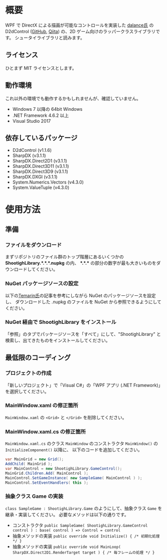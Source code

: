 # 概要
WPF で DirectX による描画が可能なコントロールを実装した [dalance氏](http://qiita.com/dalance "Qiita") の D2dControl ([GitHub](https://github.com/dalance/D2dControl "GitHub"), [Qiita](http://qiita.com/dalance/items/f1af272279ac9b4f9dc9 "Qiita")) の、2D ゲーム向けのラッパークラスライブラリです。
シュータイライブラリと読みます。

## ライセンス
ひとまず MIT ライセンスとします。

## 動作環境
これ以外の環境でも動作するかもしれませんが、確認していません。
- Windows 7 以降の 64bit Windows
- .NET Framework 4.6.2 以上
- Visual Studio 2017

## 依存しているパッケージ
- D2dControl (v1.1.6)
- SharpDX (v3.1.1)
- SharpDX.Direct2D1 (v3.1.1)
- SharpDX.Direct3D11 (v3.1.1)
- SharpDX.Direct3D9 (v3.1.1)
- SharpDX.DXGI (v3.1.1)
- System.Numerics.Vectors (v4.3.0)
- System.ValueTuple (v4.3.0)

# 使用方法
## 準備
### ファイルをダウンロード
まずリポジトリのファイル群のトップ階層にあるいくつかの __ShootighLibrary.\*.\*.\*.nupkg__ の内、
__\*.\*.\*__ の部分の数字が最も大きいものをダウンロードしてください。

### NuGet パッケージソースの設定
以下の[Temarin氏](http://qiita.com/Temarin "Qiita")の記事を参考にしながら NuGet のパッケージソースを設定し、
ダウンロードした .nupkg のファイルを NuGet から参照できるようにしてください。

### NuGet 経由で ShootighLibrary をインストール
「参照」のタブでパッケージソースを「すべて」にして、"ShootighLibrary" と検索し、出てきたものをインストールしてください。

## 最低限のコーディング
### プロジェクトの作成
「新しいプロジェクト」で「Visual C#」の「WPF アプリ (.NET Framework)」を選択してください。

### MainWindow.xaml の修正箇所
`MainWindow.xaml` の `<Grid>` と `</Grid>` を削除してください。

### MainWindow.xaml.cs の修正箇所
`MainWindow.xaml.cs` のクラス `MainWindow` のコンストラクタ `MainWindow()` の `InitializeComponent()` 以降に、
以下のコードを追加してください。

```cs
var MainGrid = new Grid();
AddChild( MainGrid );
var MainControl = new ShootighLibrary.GameControl();
MainGrid.Children.Add( MainControl );
MainControl.SetGameInstance( new SampleGame( MainControl ) );
MainControl.SetEventHandlers( this );
```

### 抽象クラス Game の実装
`class SampleGame : ShootighLibrary.Game` のようにして、抽象クラス `Game` を継承・実装してください。
必要なメソッドは以下の通りです。
- コンストラクタ `public SampleGame( ShootighLibrary.GameControl control ) : base( control ) => Control = control`
- 抽象メソッドの実装 `public override void Initialize() { /* 初期化処理 */ }`
- 抽象メソッドの実装 `public override void MainLoop( SharpDX.Direct2D1.RenderTarget target ) { /* 毎フレームの処理 */ }`
